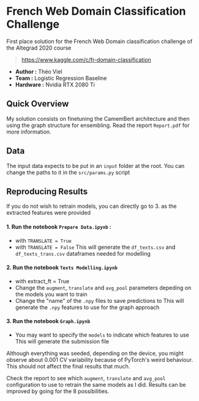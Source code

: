 # French Web Domain Classification Challenge

First place solution for the French Web Domain classification challenge of the Altegrad 2020 course
> https://www.kaggle.com/c/fr-domain-classification

- **Author :** Théo Viel
- **Team :** Logistic Regression Baseline 
- **Hardware :** Nvidia RTX 2080 Ti 

## Quick Overview

My solution consists on finetuning the CamemBert architecture and then using the graph structure for ensembling. Read the report `Report.pdf` for more information.


## Data

The input data expects to be put in an `input` folder at the root.
You can change the paths to it in the `src/params.py` script


## Reproducing Results

If you do not wish to retrain models, you can directly go to 3. as the extracted features were provided

#### 1. Run the notebook `Prepare Data.ipynb` :
 - with `TRANSLATE = True`
 - with `TRANSLATE = False`
This will generate the `df_texts.csv` and `df_texts_trans.csv` dataframes needed for modelling

#### 2. Run the notebook `Texts Modelling.ipynb`
 - with extract_ft = True 
 - Change the `augment`, `translate` and `avg_pool` parameters depeding on the models you want to train
 - Change the "name" of the `.npy` files to save predictions to
This will generate the `.npy` features to use for the graph approach

#### 3. Run the notebook `Graph.ipynb`
 - You may want to specify the `models` to indicate which features to use
This will generate the submission file 

Although everything was seeded, depending on the device, you might observe about 0.001 CV variability because of PyTorch's weird behaviour. 
This should not affect the final results that much. 

Check the report to see which `augment`, `translate` and `avg_pool` configuration to use to retrain the same models as I did.
Results can be improved by going for the 8 possibilities.


